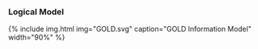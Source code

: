 ### Logical Model

{% include img.html img="GOLD.svg" caption="GOLD Information Model" width="90%" %}